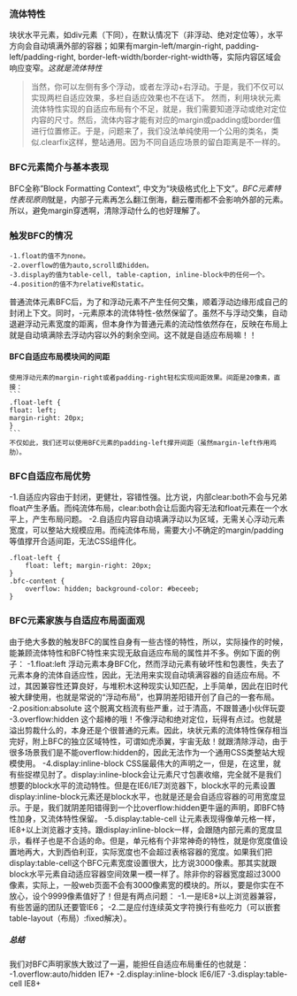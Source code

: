### 流体特性
块状水平元素，如div元素（下同），在默认情况下（非浮动、绝对定位等），水平方向会自动填满外部的容器；如果有margin-left/margin-right, padding-left/padding-right, border-left-width/border-right-width等，实际内容区域会响应变窄。*这就是流体特性*
>当然，你可以左侧有多个浮动，或者左浮动+右浮动。于是，我们不仅可以实现两栏自适应效果，多栏自适应效果也不在话下。
然而，利用块状元素流体特性实现的自适应布局有个不足，就是，我们需要知道浮动或绝对定位内容的尺寸。然后，流体内容才能有对应的margin或padding或border值进行位置修正。于是，问题来了，我们没法单纯使用一个公用的类名，类似.clearfix这样，整站通用。因为不同自适应场景的留白距离是不一样的。
###  BFC元素简介与基本表现
BFC全称”Block Formatting Context”, 中文为“块级格式化上下文”。*BFC元素特性表现原则*就是，内部子元素再怎么翻江倒海，翻云覆雨都不会影响外部的元素。所以，避免margin穿透啊，清除浮动什么的也好理解了。
### 触发BFC的情况
	-1.float的值不为none。
	-2.overflow的值为auto,scroll或hidden。
	-3.display的值为table-cell, table-caption, inline-block中的任何一个。
	-4.position的值不为relative和static。
普通流体元素BFC后，为了和浮动元素不产生任何交集，顺着浮动边缘形成自己的封闭上下文。同时，-元素原本的流体特性-依然保留了。虽然不与浮动交集，自动退避浮动元素宽度的距离，但本身作为普通元素的流动性依然存在，反映在布局上就是自动填满除去浮动内容以外的剩余空间。这不就是自适应布局嘛！！
#### BFC自适应布局模块间的间距
	使用浮动元素的margin-right或者padding-right轻松实现间距效果。间距是20像素，直接：
	```
	.float-left {
    float: left;
    margin-right: 20px;
	}
	```
	不仅如此，我们还可以使用BFC元素的padding-left撑开间距（虽然margin-left作用鸡肋）。
### BFC自适应布局优势
-1.自适应内容由于封闭，更健壮，容错性强。比方说，内部clear:both不会与兄弟float产生矛盾。而纯流体布局，clear:both会让后面内容无法和float元素在一个水平上，产生布局问题。
-2.自适应内容自动填满浮动以为区域，无需关心浮动元素宽度，可以整站大规模应用。而纯流体布局，需要大小不确定的margin/padding等值撑开合适间距，无法CSS组件化。
```
.float-left {
    float: left; margin-right: 20px; 
}
.bfc-content {
    overflow: hidden; background-color: #beceeb;
}
```
### BFC元素家族与自适应布局面面观
由于绝大多数的触发BFC的属性自身有一些古怪的特性，所以，实际操作的时候，能兼顾流体特性和BFC特性来实现无敌自适应布局的属性并不多。例如下面的例子：
-1.float:left 浮动元素本身BFC化，然而浮动元素有破坏性和包裹性，失去了元素本身的流体自适应性，因此，无法用来实现自动填满容器的自适应布局。不过，其因兼容性还算良好，与堆积木这种现实认知匹配，上手简单，因此在旧时代被大肆使用，也就是常说的“浮动布局”，也算阴差阳错开创了自己的一套布局。
-2.position:absolute 这个脱离文档流有些严重，过于清高，不跟普通小伙伴玩耍
-3.overflow:hidden 这个超棒的哦！不像浮动和绝对定位，玩得有点过。也就是溢出剪裁什么的，本身还是个很普通的元素。因此，块状元素的流体特性保存相当完好，附上BFC的独立区域特性，可谓如虎添翼，宇宙无敌！就跟清除浮动，由于很多场景我们是不能overflow:hidden的，因此无法作为一个通用CSS类整站大规模使用。
-4.display:inline-block CSS届最伟大的声明之一，但是，在这里，就有些捉襟见肘了。display:inline-block会让元素尺寸包裹收缩，完全就不是我们想要的block水平的流动特性。但是在IE6/IE7浏览器下，block水平的元素设置display:inline-block元素还是block水平，也就是还是会自适应容器的可用宽度显示。于是，我们就阴差阳错得到一个比overflow:hidden更牛逼的声明，即BFC特性加身，又流体特性保留。
-5.display:table-cell 让元素表现得像单元格一样，IE8+以上浏览器才支持。跟display:inline-block一样，会跟随内部元素的宽度显示，看样子也是不合适的命。但是，单元格有个非常神奇的特性，就是你宽度值设置地再大，大到西伯利亚，实际宽度也不会超过表格容器的宽度。如果我们把display:table-cell这个BFC元素宽度设置很大，比方说3000像素。那其实就跟block水平元素自动适应容器空间效果一模一样了。除非你的容器宽度超过3000像素，实际上，一般web页面不会有3000像素宽的模块的。所以，要是你实在不放心，设个9999像素值好了！但是有两点问题：
	-1.一是IE8+以上浏览器兼容，有些苦逼的团队还要管IE6；
	-2.二是应付连续英文字符换行有些吃力（可以嵌套table-layout（布局）:fixed解决）。
##### 总结
我们对BFC声明家族大致过了一遍，能担任自适应布局重任的也就是：
-1.overflow:auto/hidden IE7+
-2.display:inline-block IE6/IE7
-3.display:table-cell IE8+